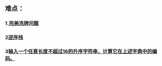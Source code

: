 ## 难点：
### 1.[完美洗牌问题](https://github.com/sihaihou/algorithm/tree/master/src/com/reyco/algorithm/test/test3/Test11.java)
### 2[逆序栈](https://github.com/sihaihou/algorithm/tree/master/src/com/reyco/algorithm/test/test4/Test3.java)
### 3[输入一个任意长度不超过16的升序字符串，计算它在上述字典中的编码。](https://github.com/sihaihou/algorithm/tree/master/src/com/reyco/algorithm/test/test4/Test5.java)
